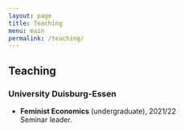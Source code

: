 ```yaml
---
layout: page
title: Teaching
menu: main
permalink: /teaching/
---
```


## Teaching

### University Duisburg-Essen
<p> </p>

- **Feminist Economics** (undergraduate), 2021/22 \
Seminar leader.
